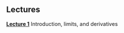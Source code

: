 ## Lectures

**[Lecture 1](https://ucla.zoom.us/rec/share/BuFfBLEg5PbvspoXIa2DwpX6dJrGYMQT-JB7MTUwSUHxQdWlCDC9CH-oAB12msyJ.YDghvL_hnkA7tOB8)** Introduction, limits, and derivatives

